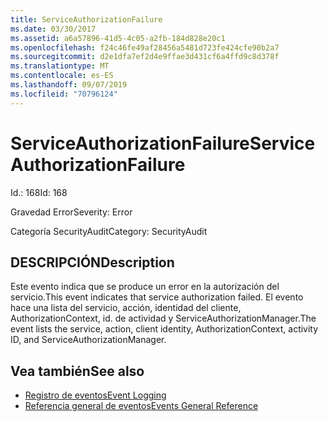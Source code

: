 ```yaml
---
title: ServiceAuthorizationFailure
ms.date: 03/30/2017
ms.assetid: a6a57896-41d5-4c05-a2fb-184d828e20c1
ms.openlocfilehash: f24c46fe49af28456a5481d723fe424cfe90b2a7
ms.sourcegitcommit: d2e1dfa7ef2d4e9ffae3d431cf6a4ffd9c8d378f
ms.translationtype: MT
ms.contentlocale: es-ES
ms.lasthandoff: 09/07/2019
ms.locfileid: "70796124"
---
```

# <a name="serviceauthorizationfailure"></a><span data-ttu-id="b529e-102">ServiceAuthorizationFailure</span><span class="sxs-lookup"><span data-stu-id="b529e-102">ServiceAuthorizationFailure</span></span>
<span data-ttu-id="b529e-103">Id.: 168</span><span class="sxs-lookup"><span data-stu-id="b529e-103">Id: 168</span></span>  
  
 <span data-ttu-id="b529e-104">Gravedad Error</span><span class="sxs-lookup"><span data-stu-id="b529e-104">Severity: Error</span></span>  
  
 <span data-ttu-id="b529e-105">Categoría SecurityAudit</span><span class="sxs-lookup"><span data-stu-id="b529e-105">Category: SecurityAudit</span></span>  
  
## <a name="description"></a><span data-ttu-id="b529e-106">DESCRIPCIÓN</span><span class="sxs-lookup"><span data-stu-id="b529e-106">Description</span></span>  
 <span data-ttu-id="b529e-107">Este evento indica que se produce un error en la autorización del servicio.</span><span class="sxs-lookup"><span data-stu-id="b529e-107">This event indicates that service authorization failed.</span></span> <span data-ttu-id="b529e-108">El evento hace una lista del servicio, acción, identidad del cliente, AuthorizationContext, id. de actividad y ServiceAuthorizationManager.</span><span class="sxs-lookup"><span data-stu-id="b529e-108">The event lists the service, action, client identity, AuthorizationContext, activity ID, and ServiceAuthorizationManager.</span></span>  
  
## <a name="see-also"></a><span data-ttu-id="b529e-109">Vea también</span><span class="sxs-lookup"><span data-stu-id="b529e-109">See also</span></span>

- [<span data-ttu-id="b529e-110">Registro de eventos</span><span class="sxs-lookup"><span data-stu-id="b529e-110">Event Logging</span></span>](index.md)
- [<span data-ttu-id="b529e-111">Referencia general de eventos</span><span class="sxs-lookup"><span data-stu-id="b529e-111">Events General Reference</span></span>](events-general-reference.md)
